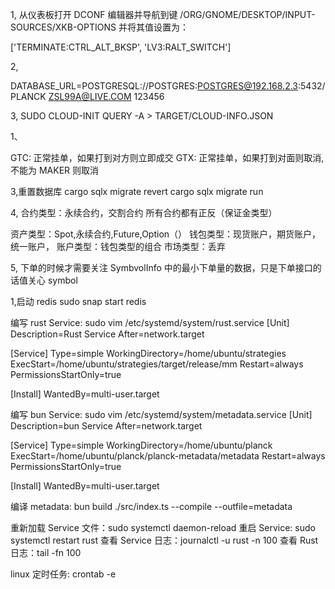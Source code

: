 1,
从仪表板打开 DCONF 编辑器并导航到键 /ORG/GNOME/DESKTOP/INPUT-SOURCES/XKB-OPTIONS 并将其值设置为：

['TERMINATE:CTRL_ALT_BKSP', 'LV3:RALT_SWITCH']

2,

DATABASE_URL=POSTGRESQL://POSTGRES:POSTGRES@192.168.2.3:5432/PLANCK
ZSL99A@LIVE.COM 123456

3,
SUDO CLOUD-INIT QUERY -A > TARGET/CLOUD-INFO.JSON

1、

GTC: 正常挂单，如果打到对方则立即成交
GTX: 正常挂单，如果打到对面则取消, 不能为 MAKER 则取消

3,重置数据库
cargo sqlx migrate revert
cargo sqlx migrate run

4,
合约类型：永续合约，交割合约
所有合约都有正反（保证金类型）

资产类型：Spot,永续合约,Future,Option（）
钱包类型：现货账户，期货账户，统一账户，
账户类型：钱包类型的组合
市场类型：丢弃

5,
下单的时候才需要关注 SymbvolInfo 中的最小下单量的数据，只是下单接口的话值关心 symbol

1,启动 redis
sudo snap start redis

编写 rust Service: sudo vim /etc/systemd/system/rust.service
[Unit]
Description=Rust Service
After=network.target

[Service]
Type=simple
WorkingDirectory=/home/ubuntu/strategies
ExecStart=/home/ubuntu/strategies/target/release/mm
Restart=always
PermissionsStartOnly=true

[Install]
WantedBy=multi-user.target

编写 bun Service: sudo vim /etc/systemd/system/metadata.service
[Unit]
Description=bun Service
After=network.target

[Service]
Type=simple
WorkingDirectory=/home/ubuntu/planck
ExecStart=/home/ubuntu/planck/planck-metadata/metadata
Restart=always
PermissionsStartOnly=true

[Install]
WantedBy=multi-user.target

编译 metadata: bun build ./src/index.ts --compile --outfile=metadata

重新加载 Service 文件：sudo systemctl daemon-reload
重启 Service: sudo systemctl restart rust
查看 Service 日志：journalctl -u rust -n 100
查看 Rust 日志：tail -fn 100

linux 定时任务: crontab -e
